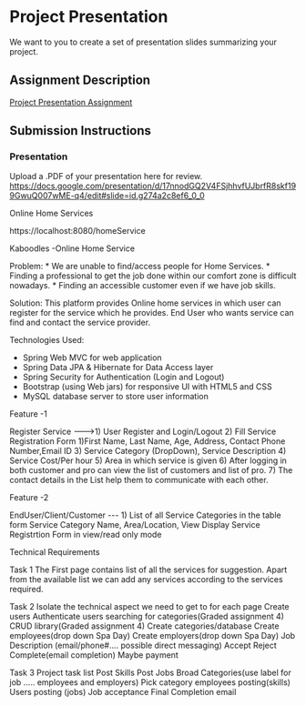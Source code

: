 # Project Presentation
We want to you to create a set of presentation slides summarizing your project.

## Assignment Description
[Project Presentation Assignment](https://education.launchcode.org/liftoff/modules/assignments/project-presentation)

## Submission Instructions

### Presentation
Upload a .PDF of your presentation here for review.
https://docs.google.com/presentation/d/17nnodGQ2V4FSjhhvfUJbrfR8skf199GwuQ007wME-q4/edit#slide=id.g274a2c8ef6_0_0





Online Home Services

https://localhost:8080/homeService

   Kaboodles -Online Home Service


Problem:
    * We are unable to find/access people for Home Services.
    * Finding a professional to get the job done within our comfort zone 
      is difficult nowadays.
    * Finding an accessible customer even if we have job skills.

Solution:
    This platform provides Online home services in which
    user can register for the service which he provides.
    End User who wants service can find and contact the service provider.

Technologies Used:
  - Spring Web MVC for web application
  - Spring Data JPA & Hibernate for Data Access layer
  - Spring Security for Authentication (Login and Logout)
  - Bootstrap (using Web jars) for responsive UI with HTML5 and CSS
  - MySQL database server to store user information


Feature -1

Register Service  --->1) User Register and Login/Logout
2) Fill Service Registration Form
1)First Name, Last Name, Age, Address, Contact Phone Number,Email ID
3) Service Category (DropDown), Service Description
4) Service Cost/Per hour
5) Area in which service is given
6) After logging in both customer and pro can view the list of customers and list of pro.
7) The contact details in the List help them to communicate with each other.


Feature -2

  EndUser/Client/Customer --- 1) List of all Service Categories in the table form
                                 Service Category Name, Area/Location, View
                                 Display Service Registrtion Form in view/read only mode


Technical Requirements

Task 1
    The First page contains list of all the services for suggestion.
    Apart from the available list we can add any services according to the services
    required.
    
Task 2
    Isolate the technical aspect we need to get to for each page
    Create users
    Authenticate users searching for categories(Graded assignment 4)
    CRUD library(Graded assignment 4)
    Create categories/database
    Create employees(drop down Spa Day)
    Create employers(drop down Spa Day)
    Job Description (email/phone#.... possible direct messaging)
    Accept
    Reject
    Complete(email completion)
    Maybe payment

Task 3
    Project task list
    Post Skills
    Post Jobs
    Broad Categories(use label for job ..... employees and employers)
    Pick category
    employees posting(skills)
    Users posting (jobs)
    Job acceptance
    Final Completion email


    
